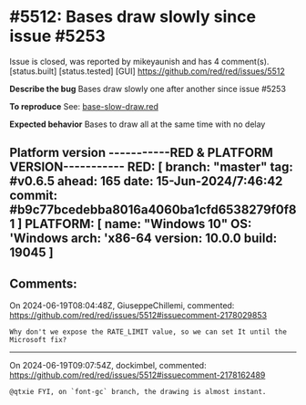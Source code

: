 
#5512: Bases draw slowly since issue #5253
================================================================================
Issue is closed, was reported by mikeyaunish and has 4 comment(s).
[status.built] [status.tested] [GUI]
<https://github.com/red/red/issues/5512>

**Describe the bug**
Bases draw slowly one after another since issue #5253 

**To reproduce**
See: [base-slow-draw.red](https://gist.github.com/mikeyaunish/6dce7477c4fb9a4c64da33a4f73797a2)

**Expected behavior**
Bases to draw all at the same time with no delay

**Platform version**
-----------RED & PLATFORM VERSION----------- 
RED: [ branch: "master" tag: #v0.6.5 ahead: 165 date: 15-Jun-2024/7:46:42 commit: #b9c77bcedebba8016a4060ba1cfd6538279f0f81 ]
PLATFORM: [ name: "Windows 10" OS: 'Windows arch: 'x86-64 version: 10.0.0 build: 19045 ]
--------------------------------------------



Comments:
--------------------------------------------------------------------------------

On 2024-06-19T08:04:48Z, GiuseppeChillemi, commented:
<https://github.com/red/red/issues/5512#issuecomment-2178029853>

    Why don't we expose the RATE_LIMIT value, so we can set It until the Microsoft fix?

--------------------------------------------------------------------------------

On 2024-06-19T09:07:54Z, dockimbel, commented:
<https://github.com/red/red/issues/5512#issuecomment-2178162489>

    @qtxie FYI, on `font-gc` branch, the drawing is almost instant.

